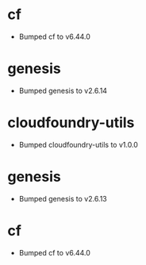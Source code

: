 
# cf

- Bumped cf to v6.44.0

# genesis

- Bumped genesis to v2.6.14

# cloudfoundry-utils

- Bumped cloudfoundry-utils to v1.0.0

# genesis

- Bumped genesis to v2.6.13

# cf

- Bumped cf to v6.44.0
